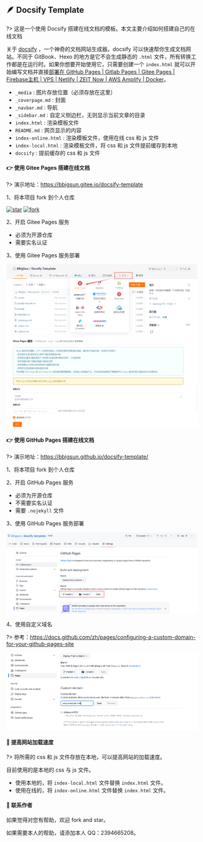 ## 🪶 Docsify Template


?> 这是一个使用 Docsify 搭建在线文档的模板。本文主要介绍如何搭建自己的在线文档

关于 [docsify](https://github.com/docsifyjs/docs-zh) ，一个神奇的文档网站生成器。docsify 可以快速帮你生成文档网站。不同于 GitBook、Hexo 的地方是它不会生成静态的 `.html` 文件，所有转换工作都是在运行时。如果你想要开始使用它，只需要创建一个 `index.html` 就可以开始编写文档并直接[部署在 GitHub Pages | Gitlab Pages | Gitee Pages | Firebase主机 | VPS | Netlify | ZEIT Now | AWS Amplify | Docker](https://docsify.js.org/#/zh-cn/deploy)。


- `_media` : 图片存放位置（必须存放在这里）
- `_coverpage.md` : 封面
- `_navbar.md` : 导航
- `_sidebar.md` : 自定义侧边栏，无则显示当前文章的目录
- `index.html` : 渲染模板文件
- `README.md` : 网页显示的内容
- `index-online.html` : 渲染模板文件，使用在线 css 和 js 文件
- `index-local.html` : 渲染模板文件，将 css 和 js 文件提前缓存到本地
- `docsify` : 提前缓存的 css 和 js 文件

#### 👉 使用 Gitee Pages 搭建在线文档

?> 演示地址：<https://bbigsun.gitee.io/docsify-template>

1、将本项目 fork 到个人仓库 

[![star](https://gitee.com/bbigsun/docsify-template/badge/star.svg?theme=white)](https://gitee.com/bbigsun/docsify-template/stargazers)
[![fork](https://gitee.com/bbigsun/docsify-template/badge/fork.svg?theme=white)](https://gitee.com/bbigsun/docsify-template/members)

2、开启 Gitee Pages 服务

- 必须为开源仓库
- 需要实名认证

3、使用 Gitee Pages 服务部署

![](_media/gitee-pages-01.png)
![](_media/gitee-pages-02.png)


#### 👉 使用 GitHub Pages 搭建在线文档

?> 演示地址：<https://bbigsun.github.io/docsify-template/>

1、将本项目 fork 到个人仓库 


2、开启 GitHub Pages 服务

- 必须为开源仓库
- 不需要实名认证
- 需要 `.nojekyll` 文件

3、使用 GitHub Pages 服务部署

![](_media/github-pages-01.png)


4、使用自定义域名

?> 参考：https://docs.github.com/zh/pages/configuring-a-custom-domain-for-your-github-pages-site

![](_media/github-pages-02.png)


#### 🚩 提高网站加载速度

?> 将所需的 css 和 js 文件存放在本地，可以提高网站的加载速度。  

目前使用的是本地的 css 与 js 文件。

- 使用本地的，将 `index-local.html` 文件替换 `index.html` 文件。
- 使用在线的，将 `index-online.html` 文件替换 `index.html` 文件。

#### 🍿 联系作者

如果觉得对您有帮助，欢迎 fork and star。

如果需要本人的帮助，请添加本人 QQ：2394665208。